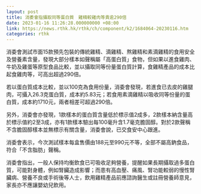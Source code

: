 ```yaml
---
layout: post
title: 消委會指攝取同等蛋白質　雞精較雞肉等貴逾290倍
date: 2023-01-16 11:26:28.000000000 +08:00
link: https://news.rthk.hk/rthk/ch/component/k2/1684064-20230116.htm
categories: rthk
---
```


消委會測試市面15款預先包裝的傳統雞精、滴雞精、熬雞精和素滴雞精的食用安全及營養素含量，發現大部分樣本如聲稱屬「高蛋白質」食物，但如果以進食雞肉、牛奶及雞蛋等原型食品比較，並以攝取同等份量蛋白質計算，食雞精產品的成本比起食雞肉等，可高出超過290倍。

若以蛋白質成本比較，並以100克為食用份量，消委會發現，若進食已去皮的雞腿肉，可攝入26.3克蛋白質，成本約5.83元；若食用素滴雞精以吸收同等份量的蛋白質，成本約1710元，兩者相差可超過290倍。

另外，消委會亦發現，1款樣本的蛋白質含量低於標示值2成多，2款樣本納含量高於標示值約2至3成，亦有1款樣本驗出每100毫升含1.7毫克膽固醇。對於2款聲稱不含膽固醇樣本並無標示有關含量，消委會說，已交食安中心跟進。

消委會表示，今次測試樣本每盒售價由188元至990元不等，全部不屬高鈉食品，符合「不含脂肪」聲稱。

消委會指出，一般人保持均衡飲食已可吸收足夠營養，提醒如果長期攝取過多蛋白質，可能對身體，例如腎臟造成影響；而患有高血壓、痛風、腎功能較弱的慢性腎臟病、營養不良或手術後等人士，飲用雞精產品前應諮詢醫生或註冊營養師意見，家長亦不應讓嬰幼兒飲用。
